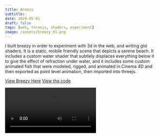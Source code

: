 ```yaml
---
title: Breezy
subtitle:
date: 2020-05-01
draft: false
tags: [web, threejs, shaders, experiment]
image: /assets/breezy_01.png
---
```


I built breezy in order to experiment with 3d in the web, and writing glsl shaders. It is a static, mobile friendly scene that depicts a serene beach. It includes a custom water shader that subtlely displaces everything below it to give the effect of refraction under water, and it includes some custom animated fish that were modeled, rigged, and animated in Cinema 4D and then exported as point level animation, then imported into threejs. 

[View Breezy Here](https://cly.li/live/breezy)
[View the code](https://github.com/claytercek/Breezy)

![video](/assets/breezy.mp4)